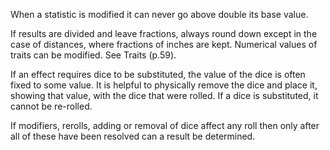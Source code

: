 When a statistic is modified it can never go above double its base value.

If results are divided and leave fractions, always round down except in the case of distances, where fractions of inches are kept.
Numerical values of traits can be modified. See Traits (p.59).

If an effect requires dice to be substituted, the value of the dice is often fixed to some value. It is helpful to physically remove the dice and place it, showing that value, with the dice that were rolled.
If a dice is substituted, it cannot be re-rolled.

If modifiers, rerolls, adding or removal of dice affect any roll then only after all of these have been resolved can a result be determined.